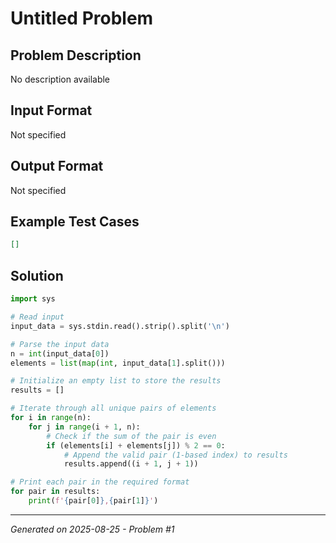 # Untitled Problem

## Problem Description
No description available

## Input Format
Not specified

## Output Format
Not specified

## Example Test Cases
```json
[]
```

## Solution
```python
import sys

# Read input
input_data = sys.stdin.read().strip().split('\n')

# Parse the input data
n = int(input_data[0])
elements = list(map(int, input_data[1].split()))

# Initialize an empty list to store the results
results = []

# Iterate through all unique pairs of elements
for i in range(n):
    for j in range(i + 1, n):
        # Check if the sum of the pair is even
        if (elements[i] + elements[j]) % 2 == 0:
            # Append the valid pair (1-based index) to results
            results.append((i + 1, j + 1))

# Print each pair in the required format
for pair in results:
    print(f'{pair[0]},{pair[1]}')
```

---
*Generated on 2025-08-25 - Problem #1*